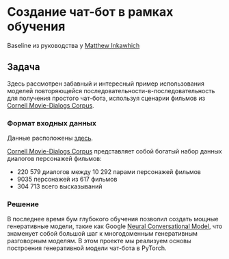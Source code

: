 # Создание чат-бот в рамках обучения
Baseline из руководства у [Matthew Inkawhich](https://github.com/MatthewInkawhich)

## Задача

Здесь рассмотрен забавный и интересный пример использования моделей повторяющейся последовательности-в-последовательность для получения простого чат-бота, используя сценарии фильмов из [Cornell Movie-Dialogs
Corpus](https://www.cs.cornell.edu/~cristian/Cornell_Movie-Dialogs_Corpus.html).

### **Формат входных данных**

Данные расположены [здесь](https://zissou.infosci.cornell.edu/convokit/datasets/movie-corpus/movie-corpus.zip).

[Cornell Movie-Dialogs
Corpus](https://www.cs.cornell.edu/~cristian/Cornell_Movie-Dialogs_Corpus.html)
представляет собой богатый набор данных диалогов персонажей фильмов:

-   220 579 диалогов между 10 292 парами персонажей фильмов
-   9035 персонажей из 617 фильмов
-   304 713 всего высказываний

### Решение
В последнее время бум глубокого обучения позволил создать мощные генеративные модели, такие как Google [Neural
Conversational Model](https://arxiv.org/abs/1506.05869), что знаменует собой большой шаг к многодоменным генеративным разговорным моделям. В этом проекте мы реализуем основы построения генеративной модели чат-бота в PyTorch.


